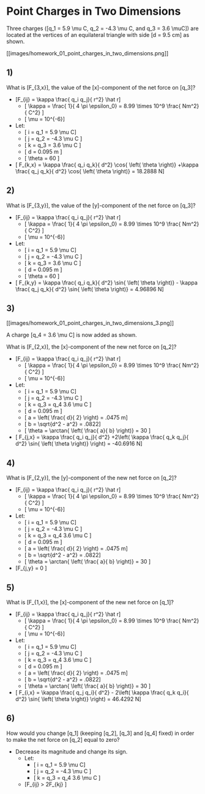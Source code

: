 # Point Charges in Two Dimensions

Three charges (\[q_1 = 5.9 \mu C, q_2 = -4.3 \mu C, and q_3 = 3.6 \muC\]) 
are located at the vertices of an equilateral triangle with 
side \[d = 9.5 cm\] as shown.

[[images/homework_01_point_charges_in_two_dimensions.png]]

## 1)

 What is \[F_{3,x}\], the value of the \[x\]-component of the net force on \[q_3\]?


* \[F_{ij} = \kappa \frac{ q_i q_j}{ r^2} \hat r\]
  * \[ \kappa = \frac{ 1}{ 4 \pi \epsilon_0} = 8.99 \times 10^9 \frac{ Nm^2}{ C^2} \]
  * \[ \mu = 10^{-6}\]
* Let:
  * \[ i = q_1 = 5.9 \mu C\]
  * \[ j = q_2 = -4.3 \mu C \]
  * \[ k = q_3 = 3.6 \mu C \]
  * \[ d = 0.095 m \]
  * \[ \theta = 60 \]
* \[ F_{k,x} = \kappa \frac{ q_i q_k}{ d^2} \cos{ \left( \theta \right)} +\kappa \frac{ q_j q_k}{ d^2} \cos{ \left( \theta \right)} = 18.2888 N\]

## 2)

What is \[F_{3,y}\], the value of the \[y\]-component of the net force on \[q_3\]?

* \[F_{ij} = \kappa \frac{ q_i q_j}{ r^2} \hat r\]
  * \[ \kappa = \frac{ 1}{ 4 \pi \epsilon_0} = 8.99 \times 10^9 \frac{ Nm^2}{ C^2} \]
  * \[ \mu = 10^{-6}\]
* Let:
  * \[ i = q_1 = 5.9 \mu C\]
  * \[ j = q_2 = -4.3 \mu C \]
  * \[ k = q_3 = 3.6 \mu C \]
  * \[ d = 0.095 m \]
  * \[ \theta = 60 \]
* \[ F_{k,y} = \kappa \frac{ q_i q_k}{ d^2} \sin{ \left( \theta \right)} - \kappa \frac{ q_j q_k}{ d^2} \sin{ \left( \theta \right)} = 4.96896 N\]

## 3)

[[images/homework_01_point_charges_in_two_dimensions_3.png]]

A charge \[q_4 = 3.6 \mu C\] is now added as shown.

What is \[F_{2,x}\], the \[x\]-component of the new net force on \[q_2\]?

* \[F_{ij} = \kappa \frac{ q_i q_j}{ r^2} \hat r\]
  * \[ \kappa = \frac{ 1}{ 4 \pi \epsilon_0} = 8.99 \times 10^9 \frac{ Nm^2}{ C^2} \]
  * \[ \mu = 10^{-6}\]
* Let:
  * \[ i = q_1 = 5.9 \mu C\]
  * \[ j = q_2 = -4.3 \mu C \]
  * \[ k = q_3 = q_4 3.6 \mu C \]
  * \[ d = 0.095 m \]
  * \[ a = \left( \frac{ d}{ 2} \right) = .0475 m\]
  * \[ b = \sqrt{d^2 - a^2} = .0822\]
  * \[ \theta = \arctan{ \left( \frac{ a}{ b} \right)} = 30 \]
* \[ F_{j,x} = \kappa \frac{ q_i q_j}{ d^2} +2\left( \kappa \frac{ q_k q_j}{ d^2} \sin{ \left( \theta \right)} \right) = -40.6916 N\]

## 4)

What is \[F_{2,y}\], the \[y\]-component of the new net force on \[q_2\]?

* \[F_{ij} = \kappa \frac{ q_i q_j}{ r^2} \hat r\]
  * \[ \kappa = \frac{ 1}{ 4 \pi \epsilon_0} = 8.99 \times 10^9 \frac{ Nm^2}{ C^2} \]
  * \[ \mu = 10^{-6}\]
* Let:
  * \[ i = q_1 = 5.9 \mu C\]
  * \[ j = q_2 = -4.3 \mu C \]
  * \[ k = q_3 = q_4 3.6 \mu C \]
  * \[ d = 0.095 m \]
  * \[ a = \left( \frac{ d}{ 2} \right) = .0475 m\]
  * \[ b = \sqrt{d^2 - a^2} = .0822\]
  * \[ \theta = \arctan{ \left( \frac{ a}{ b} \right)} = 30 \]
* \[F_{j,y} = 0 \]

## 5)

What is \[F_{1,x}\], the \[x\]-component of the new net force on \[q_1\]?

* \[F_{ij} = \kappa \frac{ q_i q_j}{ r^2} \hat r\]
  * \[ \kappa = \frac{ 1}{ 4 \pi \epsilon_0} = 8.99 \times 10^9 \frac{ Nm^2}{ C^2} \]
  * \[ \mu = 10^{-6}\]
* Let:
  * \[ i = q_1 = 5.9 \mu C\]
  * \[ j = q_2 = -4.3 \mu C \]
  * \[ k = q_3 = q_4 3.6 \mu C \]
  * \[ d = 0.095 m \]
  * \[ a = \left( \frac{ d}{ 2} \right) = .0475 m\]
  * \[ b = \sqrt{d^2 - a^2} = .0822\]
  * \[ \theta = \arctan{ \left( \frac{ a}{ b} \right)} = 30 \]
* \[ F_{i,x} = \kappa \frac{ q_j q_i}{ d^2} - 2\left( \kappa \frac{ q_k q_i}{ d^2} \sin{ \left( \theta \right)} \right) = 46.4292 N\]

## 6)

How would you change \[q_1\] (keeping \[q_2\], \[q_3\] and \[q_4\] fixed) in order to make the net force on \[q_2\] equal to zero?

* Decrease its magnitude and change its sign.
  * Let:
      * \[ i = q_1 = 5.9 \mu C\]
      * \[ j = q_2 = -4.3 \mu C \]
      * \[ k = q_3 = q_4 3.6 \mu C \]
  * \[F_{ij} > 2F_{kj} \]
